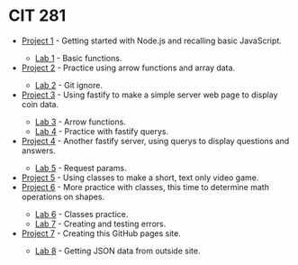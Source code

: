 # CIT 281

<ul>
  
<li><a href="https://joeybez.github.io/joeybezner.github.io/">Project 1</a> - Getting started with Node.js and recalling basic JavaScript. </li>
  <ul>
  <li><a href="https://joeybez.github.io/joeybezner.github.io/">Lab 1</a> - Basic functions. </li>
  </ul>
  
<li><a href="https://joeybez.github.io/joeybezner.github.io/">Project 2</a> - Practice using arrow functions and array data. </li>
  <ul>
  <li><a href="https://joeybez.github.io/joeybezner.github.io/">Lab 2</a> - Git ignore. </li>
  </ul>

<li><a href="https://joeybez.github.io/joeybezner.github.io/">Project 3</a> - Using fastify to make a simple server web page to display coin data. </li>
  <ul>
  <li><a href="https://joeybez.github.io/joeybezner.github.io/">Lab 3</a> - Arrow functions. </li>
  <li><a href="https://joeybez.github.io/joeybezner.github.io/">Lab 4</a> - Practice with fastify querys. </li>
  </ul>

<li><a href="https://joeybez.github.io/joeybezner.github.io/">Project 4</a> - Another fastify server, using querys to display questions and answers. </li>
  <ul>
  <li><a href="https://joeybez.github.io/joeybezner.github.io/">Lab 5</a> - Request params. </li>
  </ul>

<li><a href="https://joeybez.github.io/joeybezner.github.io/">Project 5</a> - Using classes to make a short, text only video game. </li>

<li><a href="https://joeybez.github.io/joeybezner.github.io/">Project 6</a> - More practice with classes, this time to determine math operations on shapes. </li>
  <ul>
  <li><a href="https://joeybez.github.io/joeybezner.github.io/">Lab 6</a> - Classes practice. </li>
  <li><a href="https://joeybez.github.io/joeybezner.github.io/">Lab 7</a> - Creating and testing errors. </li>
  </ul>

<li><a href="https://joeybez.github.io/joeybezner.github.io/">Project 7</a> - Creating this GitHub pages site. </li>
  <ul>
  <li><a href="https://joeybez.github.io/joeybezner.github.io/">Lab 8</a> -  Getting JSON data from outside site. </li>
  </ul>
</ul>

